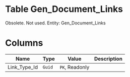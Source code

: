 # Table Gen_Document_Links

Obsolete. Not used. Entity: Gen_Document_Links

# Columns

| Name | Type | Value | Description |
| - | - | - | --- |
|Link_Type_Id|`Guid`|`PK`, Readonly||
